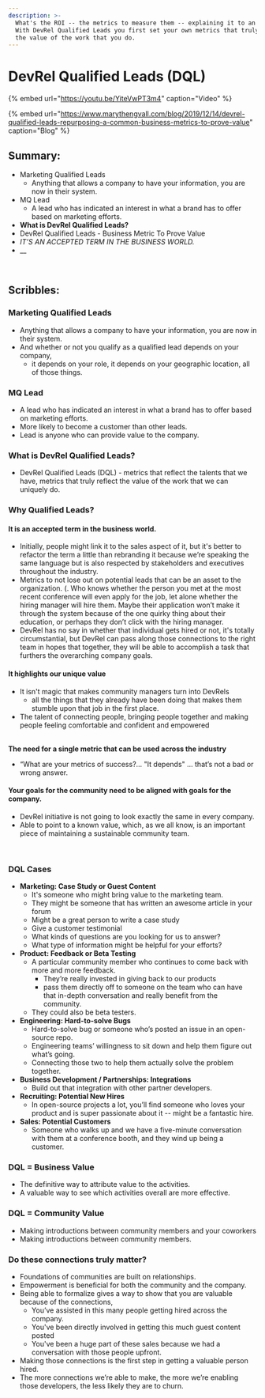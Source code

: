 ```yaml
---
description: >-
  What's the ROI -- the metrics to measure them -- explaining it to an employee.
  With DevRel Qualified Leads you first set your own metrics that truly reflect
  the value of the work that you do.
---
```


# DevRel Qualified Leads \(DQL\)

{% embed url="https://youtu.be/YiteVwPT3m4" caption="Video" %}

{% embed url="https://www.marythengvall.com/blog/2019/12/14/devrel-qualified-leads-repurposing-a-common-business-metrics-to-prove-value" caption="Blog" %}

## Summary: 

* Marketing Qualified Leads
  * Anything that allows a company to have your information, you are now in their system.
* MQ Lead
  * A lead who has indicated an interest in what a brand has to offer based on marketing efforts. 
* **What is DevRel Qualified Leads?** 
* DevRel Qualified Leads - Business Metric To Prove Value
* _IT’S AN ACCEPTED TERM IN THE BUSINESS WORLD._
* \_\_

‌

## Scribbles: 

### Marketing Qualified Leads

* Anything that allows a company to have your information, you are now in their system.
* And whether or not you qualify as a qualified lead depends on your company, 
  * it depends on your role, it depends on your geographic location, all of those things.

### MQ Lead

* A lead who has indicated an interest in what a brand has to offer based on marketing efforts. 
* More likely to become a customer than other leads. 
* Lead is anyone who can provide value to the company.

### What is DevRel Qualified Leads? 

* DevRel Qualified Leads \(DQL\) - metrics that reflect the talents that we have, metrics that truly reflect the value of the work that we can uniquely do.

### Why Qualified Leads? 

#### It is an accepted term in the business world.

* Initially, people might link it to the sales aspect of it, but it's better to refactor the term a little than rebranding it because we’re speaking the same language but is also respected by stakeholders and executives throughout the industry. 
* Metrics to not lose out on potential leads that can be an asset to the organization. \(. Who knows whether the person you met at the most recent conference will even apply for the job, let alone whether the hiring manager will hire them. Maybe their application won’t make it through the system because of the one quirky thing about their education, or perhaps they don’t click with the hiring manager. 
* DevRel has no say in whether that individual gets hired or not, it's totally circumstantial, but DevRel can pass along those connections to the right team in hopes that together, they will be able to accomplish a task that furthers the overarching company goals.



#### It highlights our unique value

* It isn't magic that makes community managers turn into DevRels
  * all the things that they already have been doing that makes them stumble upon that job in the first place.
* The talent of connecting people, bringing people together and making people feeling comfortable and confident and empowered

‌  
**The need for a single metric that can be used across the industry**

* “What are your metrics of success?... "It depends" ... that’s not a bad or wrong answer.

#### Your goals for the community need to be aligned with goals for the company.

* DevRel initiative is not going to look exactly the same in every company.
* Able to point to a known value, which, as we all know, is an important piece of maintaining a sustainable community team.

‌

### DQL Cases

* **Marketing: Case Study or Guest Content**
  * It's someone who might bring value to the marketing team.
  * They might be someone that has written an awesome article in your forum
  * Might be a great person to write a case study
  *  Give a customer testimonial
  *  What kinds of questions are you looking for us to answer?
  * What type of information might be helpful for your efforts?
* **Product: Feedback or Beta Testing**
  * A particular community member who continues to come back with more and more feedback.
    * They’re really invested in giving back to our products
    * pass them directly off to someone on the team who can have that in-depth conversation and really benefit from the community.
  * They could also be beta testers.
* **Engineering: Hard-to-solve Bugs**
  *  Hard-to-solve bug or someone who’s posted an issue in an open-source repo.
    * Engineering teams’ willingness to sit down and help them figure out what’s going.
  * Connecting those two to help them actually solve the problem together.
* **Business Development / Partnerships: Integrations**
  *  Build out that integration with other partner developers.
* **Recruiting: Potential New Hires**
  * In open-source projects a lot, you’ll find someone who loves your product and is super passionate about it -- might be a fantastic hire. 
* **Sales: Potential Customers**
  * Someone who walks up and we have a five-minute conversation with them at a conference booth, and they wind up being a customer.

### DQL = Business Value

* The definitive way to attribute value to the activities.
* A valuable way to see which activities overall are more effective.

### DQL = Community Value

* Making introductions between community members and your coworkers
* Making introductions between community members.

### Do these connections truly matter?

* Foundations of communities are built on relationships.
* Empowerment is beneficial for both the community and the company.
* Being able to formalize gives a way to show that you are valuable because of the connections, 
  * You’ve assisted in this many people getting hired across the company. 
  * You've been directly involved in getting this much guest content posted
  * You've been a huge part of these sales because we had a conversation with those people upfront. 
* Making those connections is the first step in getting a valuable person hired.
* The more connections we’re able to make, the more we’re enabling those developers, the less likely they are to churn. 

